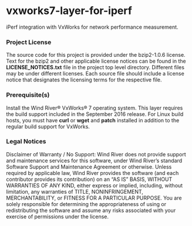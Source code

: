 # vxworks7-layer-for-iperf
iPerf integration with VxWorks for network performance measurement. 

### Project License

The source code for this project is provided under the bzip2-1.0.6 license. Text for the bzip2 and other applicable license notices can be found in the **LICENSE_NOTICES.txt** file in the project top level directory. Different files may be under different licenses. Each source file should include a license notice that designates the licensing terms for the respective file.

### Prerequisite(s)

Install the Wind River&reg; VxWorks&reg; 7 operating system. This layer requires the build support included in the September 2016 release.
For Linux build hosts, you must have **curl** or **wget** and **patch** installed in addition to the regular build support for VxWorks.   

### Legal Notices

Disclaimer of Warranty / No Support: Wind River does not provide support and maintenance services for this software, under Wind River’s standard Software Support and Maintenance Agreement or otherwise. Unless required by applicable law, Wind River provides the software (and each contributor provides its contribution) on an “AS IS” BASIS, WITHOUT WARRANTIES OF ANY KIND, either express or implied, including, without limitation, any warranties of TITLE, NONINFRINGEMENT, MERCHANTABILITY, or FITNESS FOR A PARTICULAR PURPOSE. You are solely responsible for determining the appropriateness of using or redistributing the software and assume any risks associated with your exercise of permissions under the license.

